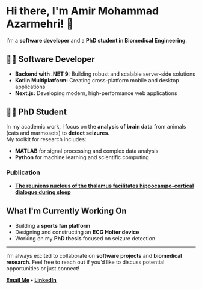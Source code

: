 # Hi there, I'm Amir Mohammad Azarmehri! 👋

I’m a **software developer** and a **PhD student in Biomedical Engineering**.

## 👨‍💻 Software Developer
- **Backend with .NET 9:** Building robust and scalable server-side solutions  
- **Kotlin Multiplatform:** Creating cross-platform mobile and desktop applications  
- **Next.js:** Developing modern, high-performance web applications  

## 🧑‍🎓 PhD Student
In my academic work, I focus on the **analysis of brain data** from animals (cats and marmosets) to **detect seizures**.  
My toolkit for research includes:  
- **MATLAB** for signal processing and complex data analysis  
- **Python** for machine learning and scientific computing  

### Publication
- [**The reuniens nucleus of the thalamus facilitates hippocampo-cortical dialogue during sleep**](https://doi.org/10.7554/eLife.90826.2)

## What I'm Currently Working On
- Building a **sports fan platform**  
- Designing and constructing an **ECG Holter device**  
- Working on my **PhD thesis** focused on seizure detection  

---

I’m always excited to collaborate on **software projects** and **biomedical research**. Feel free to reach out if you’d like to discuss potential opportunities or just connect!

**[Email Me](mailto:azarmehri@outlook.com) • [LinkedIn](https://www.linkedin.com/in/azarmehri/)**
